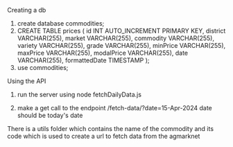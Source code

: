 Creating a db 

1. create database commodities;
2. CREATE TABLE prices (
    id INT AUTO_INCREMENT PRIMARY KEY,
    district VARCHAR(255),
    market VARCHAR(255),
    commodity VARCHAR(255),
    variety VARCHAR(255),
    grade VARCHAR(255),
    minPrice VARCHAR(255),
    maxPrice VARCHAR(255),
    modalPrice VARCHAR(255),
    date VARCHAR(255),
    formattedDate TIMESTAMP
);
3. use commodities;

Using the API 

1. run the server using
   node fetchDailyData.js

2. make a get call to the endpoint
   /fetch-data/?date=15-Apr-2024
   date should be today's date

There is a utils folder which contains the name of the commodity and its code which is used to create a url to fetch data from the agmarknet

